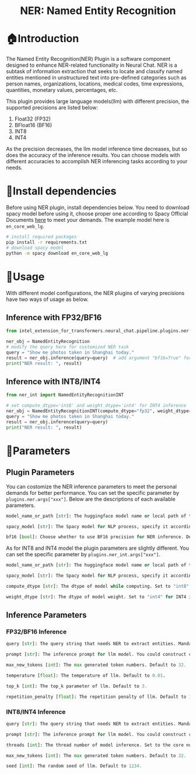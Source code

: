 <div align="center">
<h1>NER: Named Entity Recognition</h3>
<div align="left">

# 🏠Introduction
The Named Entity Recognition(NER) Plugin is a software component designed to enhance NER-related functionality in Neural Chat. NER is a subtask of information extraction that seeks to locate and classify named entities mentioned in unstructured text into pre-defined categories such as person names, organizations, locations, medical codes, time expressions, quantities, monetary values, percentages, etc.

This plugin provides large language models(llm) with different precision, the supported precisions are listed below:

1. Float32 (FP32)
2. BFloat16 (BF16)
3. INT8
4. INT4

As the precision decreases, the llm model inference time decreases, but so does the accuracy of the inference results. You can choose models with different accuracies to accomplish NER inferencing tasks according to your needs.

# 🔧Install dependencies
Before using NER plugin, install dependencies below. You need to download spacy model before using it, choose proper one according to Spacy Official Documents [here](https://spacy.io/usage/models) to meet your demands. The example model here is `en_core_web_lg`.

```bash
# install required packages
pip install -r requirements.txt
# download spacy model
python -m spacy download en_core_web_lg
```


# 🚀Usage
With different model configurations, the NER plugins of varying precisions have two ways of usage as below.

## Inference with FP32/BF16

```python
from intel_extension_for_transformers.neural_chat.pipeline.plugins.ner import NamedEntityRecognition

ner_obj = NamedEntityRecognition
# modify the query here for customized NER task
query = "Show me photos taken in Shanghai today."
result = ner_obj.inference(query=query)  # add argument "bf16=True" for BF16 inference
print("NER result: ", result)
```

## Inference with INT8/INT4

```python
from ner_int import NamedEntityRecognitionINT

# set compute_dtype='int8' and weight_dtype='int4' for INT4 inference
ner_obj = NamedEntityRecognitionINT(compute_dtype="fp32", weight_dtype="int8")
query = "Show me photos taken in Shanghai today."
result = ner_obj.inference(query=query)
print("NER result: ", result)
```

# 🚗Parameters
## Plugin Parameters
You can costomize the NER inference parameters to meet the personal demands for better performance. You can set the specific parameter by `plugins.ner.args["xxx"]`. Below are the descriptions of each available parameters.
```python
model_name_or_path [str]: The huggingface model name or local path of the downloaded llm model. Default to "./neural-chat-7b-v3-1/".

spacy_model [str]: The Spacy model for NLP process, specify it according to the downloaded Spacy model. Default to "en_core_web_lg".

bf16 [bool]: Choose whether to use BF16 precision for NER inference. Default to False.
```
As for INT8 and INT4 model the plugin parameters are slightly different. You can set the specific parameter by `plugins.ner_int.args["xxx"]`.
```python
model_name_or_path [str]: The huggingface model name or local path of the downloaded llm model. Default to "./neural-chat-7b-v3-1/".

spacy_model [str]: The Spacy model for NLP process, specify it according to the downloaded Spacy model. Default to "en_core_web_lg".

compute_dtype [str]: The dtype of model while computing. Set to "int8" for INT4 inference for better performance. Default to "fp32".

weight_dtype [str]: The dtype of model weight. Set to "int4" for INT4 inference. Default to "int8".
```

## Inference Parameters
### FP32/BF16 Inference
```python
query [str]: The query string that needs NER to extract entities. Mandatory parameter that must be passed.

prompt [str]: The inference prompt for llm model. You could construct customized prompt for certain demands. Default to 'construct_default_prompt' in '/neural_chat/pipeline/plugins/ner/utils/utils.py'.

max_new_tokens [int]: The max generated token numbers. Default to 32.

temperature [float]: The temperature of llm. Default to 0.01.

top_k [int]: The top_k parameter of llm. Default to 3.

repetition_penalty [float]: The repetition penalty of llm. Default to 1.1.
```

### INT8/INT4 Inference
```python
query [str]: The query string that needs NER to extract entities. Mandatory parameter that must be passed.

prompt [str]: The inference prompt for llm model. You could construct customized prompt for certain demands. Default to 'construct_default_prompt' in '/neural_chat/pipeline/plugins/ner/utils/utils.py'.

threads [int]: The thread number of model inference. Set to the core number of your server for minimal inferencing time. Default to 52.

max_new_tokens [int]: The max generated token numbers. Default to 32.

seed [int]: The random seed of llm. Default to 1234.
```
